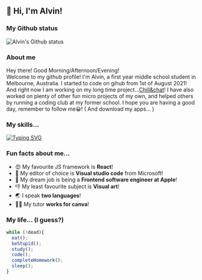 ## 👋 Hi, I'm Alvin!
### My Github status
![Alvin's Github status](https://github-readme-stats.vercel.app/api?username=cheng-alvin)

### About me
Hey there! Good Morning/Afternoon/Evening!<br/>
Welcome to my github profile! I'm Alvin, a first year middle school student in Melbourne, Australia. I started to code on gihub from 1st of August 2021! And right now I am working on my long time project...[Chill&chat](https://github.com/chillandchat)! I have also worked on plenty of other fun micro projects of my own, and helped others by running a coding club at my former school. 
I hope you are having a good day, remember to follow me😀! 
( And download my apps... )

### My skills...
[![Typing SVG](https://readme-typing-svg.herokuapp.com?lines=Javascript;ReactJS;React+native;HTML;CSS;Express;MongoDB;NodeJS;Yarn)](https://git.io/typing-svg)

### Fun facts about me...
- 😍 My favourite JS framework is **React**!
- 📝 My editor of choice is **Visual studio code** from Microsoft!
- 💭 My dream job is being a **Frontend software engineer at Apple**!
- 👎 My least favourite subject is **Visual art**!
- 🌏 I speak **two languages**!
- 👩‍💻 My tutor **works for canva**!

### My life... (I guess?)
```js
while (!dead){
  eat();
  beStupid();
  study();
  code();
  completeHomework();
  sleep();
}
```

